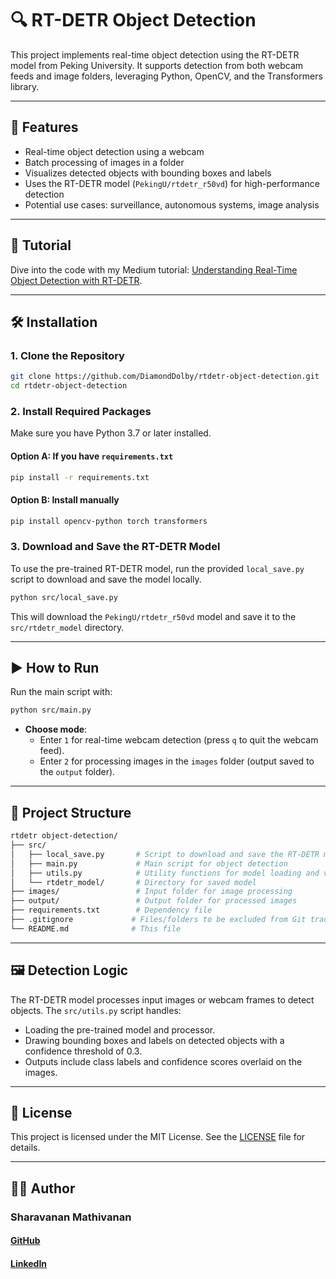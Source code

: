 # 🔍 RT-DETR Object Detection

This project implements real-time object detection using the RT-DETR model from Peking University. It supports detection from both webcam feeds and image folders, leveraging Python, OpenCV, and the Transformers library.

---

## 🚀 Features

- Real-time object detection using a webcam
- Batch processing of images in a folder
- Visualizes detected objects with bounding boxes and labels
- Uses the RT-DETR model (`PekingU/rtdetr_r50vd`) for high-performance detection
- Potential use cases: surveillance, autonomous systems, image analysis

---

## 📝 Tutorial
Dive into the code with my Medium tutorial: [Understanding Real-Time Object Detection with RT-DETR](https://medium.com/@sharavanan.mathivanan/understanding-real-time-object-detection-with-rt-detr-a-code-deep-dive-03f8bb2daafe).

---

## 🛠️ Installation

### 1. Clone the Repository

```bash
git clone https://github.com/DiamondDolby/rtdetr-object-detection.git
cd rtdetr-object-detection
```

### 2. Install Required Packages

Make sure you have Python 3.7 or later installed.

#### Option A: If you have `requirements.txt`

```bash
pip install -r requirements.txt
```

#### Option B: Install manually

```bash
pip install opencv-python torch transformers
```

### 3. Download and Save the RT-DETR Model

To use the pre-trained RT-DETR model, run the provided `local_save.py` script to download and save the model locally.

```bash
python src/local_save.py
```

This will download the `PekingU/rtdetr_r50vd` model and save it to the `src/rtdetr_model` directory.

---

## ▶️ How to Run

Run the main script with:

```bash
python src/main.py
```

- **Choose mode**:
  - Enter `1` for real-time webcam detection (press `q` to quit the webcam feed).
  - Enter `2` for processing images in the `images` folder (output saved to the `output` folder).

---

## 📁 Project Structure

```perl
rtdetr object-detection/
├── src/
│   ├── local_save.py       # Script to download and save the RT-DETR model
│   ├── main.py             # Main script for object detection
│   ├── utils.py            # Utility functions for model loading and visualization
│   └── rtdetr_model/       # Directory for saved model
├── images/                 # Input folder for image processing
├── output/                 # Output folder for processed images
├── requirements.txt        # Dependency file
├── .gitignore             # Files/folders to be excluded from Git tracking
└── README.md              # This file
```

---

## 🖼️ Detection Logic

The RT-DETR model processes input images or webcam frames to detect objects. The `src/utils.py` script handles:

- Loading the pre-trained model and processor.
- Drawing bounding boxes and labels on detected objects with a confidence threshold of 0.3.
- Outputs include class labels and confidence scores overlaid on the images.

---

## 📜 License

This project is licensed under the MIT License. See the [LICENSE](LICENSE) file for details.

---

## 🙋‍♂️ Author

### Sharavanan Mathivanan

#### [GitHub](https://github.com/DiamondDolby)

#### [LinkedIn](https://www.linkedin.com/in/sharkyca)
